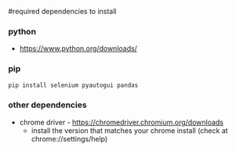 #required dependencies to install 

### python
- https://www.python.org/downloads/

### pip
``` python
pip install selenium pyautogui pandas
```

### other dependencies
- chrome driver - https://chromedriver.chromium.org/downloads
  - install the version that matches your chrome install (check at chrome://settings/help)
